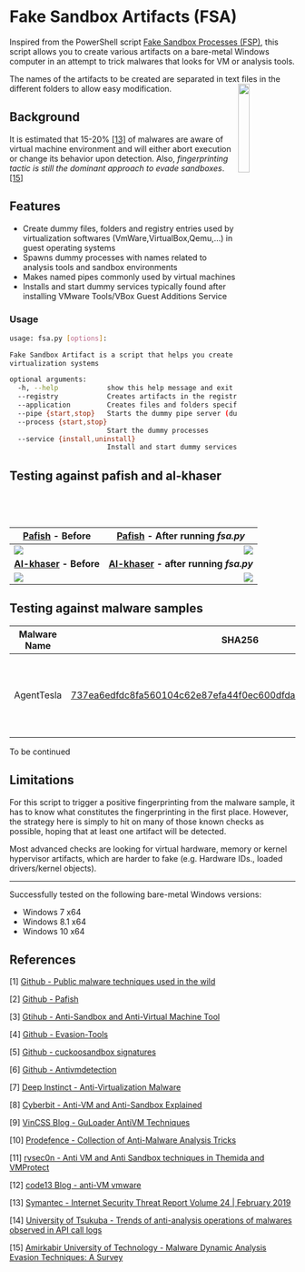 # Fake Sandbox Artifacts (FSA)

Inspired from the PowerShell script [Fake Sandbox Processes (FSP)](https://github.com/Phoenix1747/fake-sandbox/), this script allows you to create various artifacts on a bare-metal Windows computer in an attempt to trick malwares that looks for VM or analysis tools.

The names of the artifacts to be created are separated in text files in the different folders to allow easy modification.
<img align="right" src="image/logo.jpg" width=20% height=20% />

## Background

It is estimated that 15-20% [[13]](#13) of malwares are aware of virtual machine environment and will either abort execution or change its behavior upon detection. Also, *fingerprinting tactic is still the dominant approach to evade sandboxes*. [[15]](#15)

## Features 

- Create dummy files, folders and registry entries used by virtualization softwares (VmWare,VirtualBox,Qemu,...) in guest operating systems 
- Spawns dummy processes with names related to analysis tools and sandbox environments
- Makes named pipes commonly used by virtual machines 
- Installs and start dummy services typically found after installing VMware Tools/VBox Guest Additions Service

### Usage
```bash
usage: fsa.py [options]:

Fake Sandbox Artifact is a script that helps you create artifacts related to malware analysis lab environment and
virtualization systems

optional arguments:
  -h, --help            show this help message and exit
  --registry            Creates artifacts in the registry. Requires elevated privileges
  --application         Creates files and folders specified in the text files. Requires elevated privileges
  --pipe {start,stop}   Starts the dummy pipe server (dummy_pipe.py)
  --process {start,stop}
                        Start the dummy processes
  --service {install,uninstall}
                        Install and start dummy services using dummy-win-service_x64.exe. Requires elevated privileges
```

## Testing against pafish and al-khaser

| [Pafish](https://github.com/a0rtega/pafish) - Before | [Pafish](https://github.com/a0rtega/pafish) - After running *fsa.py* |
|:-:|:-:|
| <img style="float: left;" src="image/pafish_before.png"> | <img style="float: right;" src="image/pafish_after_fsa.png"> |
| **[Al-khaser](https://github.com/LordNoteworthy/al-khaser) - Before** | **[Al-khaser](https://github.com/LordNoteworthy/al-khaser) - after running *fsa.py*** |
| <img style="float: left;" src="image/al-khaser_before.png"> | <img style="float: right;" src="image/al-khaser_after_fsa.png"> |

## Testing against malware samples

| Malware Name | SHA256 | Without FSA | With FSA | Notes | Conclusion |
| :-------------: |:-------------:|:-------------:|:-------------:|:-------------:|:-------------:|
| AgentTesla | [737ea6edfdc8fa560104c62e87efa44f0ec600dfda82f0ac09aa2d9f6fc522fa](https://bazaar.abuse.ch/sample/737ea6edfdc8fa560104c62e87efa44f0ec600dfda82f0ac09aa2d9f6fc522fa/) | Malware established persistance via the Windows scheduler | No malicious behaviors observed | dummy registry values modified the malware behavior | :heavy_check_mark: |

To be continued

## Limitations

For this script to trigger a positive fingerprinting from the malware sample, it has to know what constitutes the fingerprinting in the first place. However, the strategy here is simply to hit on many of those known checks as possible, hoping that at least one artifact will be detected.

Most advanced checks are looking for virtual hardware, memory or kernel hypervisor artifacts, which are harder to fake (e.g. Hardware IDs., loaded drivers/kernel objects).

------------

Successfully tested on the following bare-metal Windows versions:

- Windows 7 x64
- Windows 8.1 x64
- Windows 10 x64

## References
<a id="1">[1]</a> [Github - Public malware techniques used in the wild](https://github.com/LordNoteworthy/al-khaser)

<a id="2">[2]</a> [Github - Pafish](https://github.com/a0rtega/pafish)

<a id="3">[3]</a> [Gtihub - Anti-Sandbox and Anti-Virtual Machine Tool](https://github.com/AlicanAkyol/sems)

<a id="4">[4]</a> [Github - Evasion-Tools](https://github.com/atlantis2013/Evasion-Tools)

<a id="5">[5]</a> [Github - cuckoosandbox signatures](https://github.com/cuckoosandbox/community/tree/master/modules/signatures/windows)

<a id="6">[6]</a> [Github - Antivmdetection](https://github.com/nsmfoo/antivmdetection)

<a id="7">[7]</a> [Deep Instinct - Anti-Virtualization Malware](https://www.deepinstinct.com/2019/10/29/malware-evasion-techniques-part-2-anti-vm-blog/)

<a id="8">[8]</a> [Cyberbit - Anti-VM and Anti-Sandbox Explained](https://www.cyberbit.com/blog/endpoint-security/anti-vm-and-anti-sandbox-explained/)

<a id="9">[9]</a> [VinCSS Blog - GuLoader AntiVM Techniques](https://blog.vincss.net/2020/05/re014-guloader-antivm-techniques.html)

<a id="10">[10]</a> [Prodefence - Collection of Anti-Malware Analysis Tricks](https://www.prodefence.org/collection-anti-malware-analysis-tricks/)

<a id="11">[11]</a> [rvsec0n - Anti VM and Anti Sandbox techniques in Themida and VMProtect](https://rvsec0n.wordpress.com/2019/09/15/anti-vm-and-anti-sandbox-techniques-in-themida-and-vmprotect/)

<a id="12">[12]</a> [code13 Blog - anti-VM vmware](https://code13.tistory.com/145)

<a id="13">[13]</a> [Symantec - Internet Security Threat Report Volume 24 | February 2019](https://docs.broadcom.com/doc/istr-24-2019-en)

<a id="14">[14]</a> [University of Tsukuba - Trends of anti-analysis operations of malwares observed in API call logs](https://tsukuba.repo.nii.ac.jp/?action=pages_view_main&active_action=repository_view_main_item_detail&item_id=46267&item_no=1&page_id=13&block_id=83)

<a id="15">[15]</a> [ Amirkabir University of Technology - Malware Dynamic Analysis Evasion Techniques: A Survey](https://arxiv.org/pdf/1811.01190.pdf)
